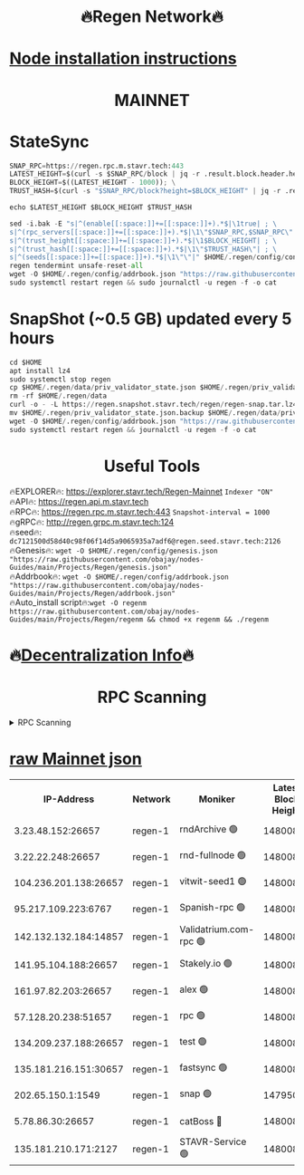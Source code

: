 <h1 align="center"> 🔥Regen Network🔥</h1>

[Node installation instructions](https://github.com/obajay/nodes-Guides/tree/main/Projects/Regen)
=
<h1 align="center"> MAINNET</h1>

# StateSync
```python
SNAP_RPC=https://regen.rpc.m.stavr.tech:443
LATEST_HEIGHT=$(curl -s $SNAP_RPC/block | jq -r .result.block.header.height); \
BLOCK_HEIGHT=$((LATEST_HEIGHT - 1000)); \
TRUST_HASH=$(curl -s "$SNAP_RPC/block?height=$BLOCK_HEIGHT" | jq -r .result.block_id.hash)

echo $LATEST_HEIGHT $BLOCK_HEIGHT $TRUST_HASH

sed -i.bak -E "s|^(enable[[:space:]]+=[[:space:]]+).*$|\1true| ; \
s|^(rpc_servers[[:space:]]+=[[:space:]]+).*$|\1\"$SNAP_RPC,$SNAP_RPC\"| ; \
s|^(trust_height[[:space:]]+=[[:space:]]+).*$|\1$BLOCK_HEIGHT| ; \
s|^(trust_hash[[:space:]]+=[[:space:]]+).*$|\1\"$TRUST_HASH\"| ; \
s|^(seeds[[:space:]]+=[[:space:]]+).*$|\1\"\"|" $HOME/.regen/config/config.toml
regen tendermint unsafe-reset-all
wget -O $HOME/.regen/config/addrbook.json "https://raw.githubusercontent.com/obajay/nodes-Guides/main/Projects/Regen/addrbook.json"
sudo systemctl restart regen && sudo journalctl -u regen -f -o cat
```
# SnapShot (~0.5 GB) updated every 5 hours
```python
cd $HOME
apt install lz4
sudo systemctl stop regen
cp $HOME/.regen/data/priv_validator_state.json $HOME/.regen/priv_validator_state.json.backup
rm -rf $HOME/.regen/data
curl -o - -L https://regen.snapshot.stavr.tech/regen/regen-snap.tar.lz4 | lz4 -c -d - | tar -x -C $HOME/.regen --strip-components 2
mv $HOME/.regen/priv_validator_state.json.backup $HOME/.regen/data/priv_validator_state.json
wget -O $HOME/.regen/config/addrbook.json "https://raw.githubusercontent.com/obajay/nodes-Guides/main/Projects/Regen/addrbook.json"
sudo systemctl restart regen && journalctl -u regen -f -o cat
```

 <h1 align="center"> Useful Tools</h1>

🔥EXPLORER🔥:     https://explorer.stavr.tech/Regen-Mainnet        `Indexer "ON"` \
🔥API🔥:          https://regen.api.m.stavr.tech \
🔥RPC🔥:          https://regen.rpc.m.stavr.tech:443              `Snapshot-interval = 1000` \
🔥gRPC🔥:         http://regen.grpc.m.stavr.tech:124 \
🔥seed🔥:      `dc7121500d58d40c98f06f14d5a9065935a7adf6@regen.seed.stavr.tech:2126` \
🔥Genesis🔥:   `wget -O $HOME/.regen/config/genesis.json "https://raw.githubusercontent.com/obajay/nodes-Guides/main/Projects/Regen/genesis.json"` \
🔥Addrbook🔥:  `wget -O $HOME/.regen/config/addrbook.json "https://raw.githubusercontent.com/obajay/nodes-Guides/main/Projects/Regen/addrbook.json"` \
🔥Auto_install script🔥:`wget -O regenm https://raw.githubusercontent.com/obajay/nodes-Guides/main/Projects/Regen/regenm && chmod +x regenm && ./regenm`

🔥[Decentralization Info](https://github.com/obajay/StateSync-snapshots/tree/main/Projects/Regen/Decentralization)🔥
=
<h1 align="center"> RPC Scanning</h1>

<details>
<summary>RPC Scanning</summary>

<h2 align="center"> We scan nodes in real time every 4 hours. And we provide the final result of RPC endpoints.
We cannot influence the operation of these nodes in any way. </h2>


```python
If Voting Power is higher than 0 --> then the Node is a validator of the network and may be subject to attack and be a potential threat to the chain.
```
```python
We marked such validators with a red symbol
```

</details>

[raw Mainnet json](https://rpc-check.regenm.stavr.tech/regenm/rpc-regenm-result.json)
=


<table><tr><th>IP-Address</th><th>Network</th><th>Moniker</th><th>Latest Block Height</th><th>Earliest Block Height</th><th>Catching Up</th><th>Tx Index</th><th>Voting Power</th><th>Scan Time</th></tr><tr><td>3.23.48.152:26657</td><td>regen-1</td><td>rndArchive 🟢</td><td>14800821</td><td>1</td><td>False</td><td>on</td><td>0</td><td>2024-02-21T22:49:30.776420980UTC</td></tr><tr><td>3.22.22.248:26657</td><td>regen-1</td><td>rnd-fullnode 🟢</td><td>14800820</td><td>4134001</td><td>False</td><td>on</td><td>0</td><td>2024-02-21T22:49:28.073244362UTC</td></tr><tr><td>104.236.201.138:26657</td><td>regen-1</td><td>vitwit-seed1 🟢</td><td>14800815</td><td>8943001</td><td>False</td><td>on</td><td>0</td><td>2024-02-21T22:49:00.164013994UTC</td></tr><tr><td>95.217.109.223:6767</td><td>regen-1</td><td>Spanish-rpc 🟢</td><td>14800824</td><td>10068001</td><td>False</td><td>on</td><td>0</td><td>2024-02-21T22:49:48.922047162UTC</td></tr><tr><td>142.132.132.184:14857</td><td>regen-1</td><td>Validatrium.com-rpc 🟢</td><td>14800824</td><td>11175001</td><td>False</td><td>on</td><td>0</td><td>2024-02-21T22:49:51.206342711UTC</td></tr><tr><td>141.95.104.188:26657</td><td>regen-1</td><td>Stakely.io 🟢</td><td>14800818</td><td>13442501</td><td>False</td><td>on</td><td>0</td><td>2024-02-21T22:49:16.993907793UTC</td></tr><tr><td>161.97.82.203:26657</td><td>regen-1</td><td>alex 🟢</td><td>14800822</td><td>13992001</td><td>False</td><td>on</td><td>0</td><td>2024-02-21T22:49:37.983627697UTC</td></tr><tr><td>57.128.20.238:51657</td><td>regen-1</td><td>rpc 🟢</td><td>14800823</td><td>13992001</td><td>False</td><td>on</td><td>0</td><td>2024-02-21T22:49:44.410615970UTC</td></tr><tr><td>134.209.237.188:26657</td><td>regen-1</td><td>test 🟢</td><td>14800826</td><td>13992001</td><td>False</td><td>on</td><td>0</td><td>2024-02-21T22:49:59.748639228UTC</td></tr><tr><td>135.181.216.151:30657</td><td>regen-1</td><td>fastsync 🟢</td><td>14800822</td><td>14457001</td><td>False</td><td>off</td><td>0</td><td>2024-02-21T22:49:37.593059546UTC</td></tr><tr><td>202.65.150.1:1549</td><td>regen-1</td><td>snap 🟢</td><td>14795049</td><td>14794240</td><td>False</td><td>on</td><td>0</td><td>2024-02-21T22:50:34.858261903UTC</td></tr><tr><td>5.78.86.30:26657</td><td>regen-1</td><td>catBoss 🔴</td><td>14800827</td><td>14797001</td><td>False</td><td>on</td><td>9100645470</td><td>2024-02-21T22:50:08.992561598UTC</td></tr><tr><td>135.181.210.171:2127</td><td>regen-1</td><td>STAVR-Service 🟢</td><td>14800828</td><td>14797001</td><td>False</td><td>on</td><td>0</td><td>2024-02-21T22:50:13.455592016UTC</td></tr></table>